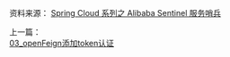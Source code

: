 资料来源：
[Spring Cloud 系列之 Alibaba Sentinel 服务哨兵](https://mrhelloworld.com/sentinel/)


上一篇：<br/>
[03_openFeign添加token认证](springCloud/feign&ribbon/03openFeign添加token认证.md)<br/>

